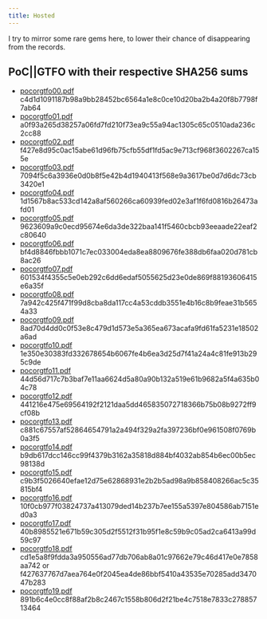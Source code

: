 ```yaml
---
title: Hosted
---
```


I try to mirror some rare gems here, to lower their chance of disappearing from the records.

## PoC||GTFO with their respective SHA256 sums

- [pocorgtfo00.pdf](pocorgtfo/pocorgtfo00.pdf) c4d1d1091187b98a9bb28452bc6564a1e8c0ce10d20ba2b4a20f8b7798f7ab64
- [pocorgtfo01.pdf](pocorgtfo/pocorgtfo01.pdf) a0f93a265d38257a06fd7fd210f73ea9c55a94ac1305c65c0510ada236c2cc88
- [pocorgtfo02.pdf](pocorgtfo/pocorgtfo02.pdf) f427e8d95c0ac15abe61d96fb75cfb55df1fd5ac9e713cf968f3602267ca155e
- [pocorgtfo03.pdf](pocorgtfo/pocorgtfo03.pdf) 7094f5c6a3936e0d0b8f5e42b4d1940413f568e9a3617be0d7d6dc73cb3420e1
- [pocorgtfo04.pdf](pocorgtfo/pocorgtfo04.pdf) 1d1567b8ac533cd142a8af560266ca60939fed02e3af1f6fd0816b26473afd01
- [pocorgtfo05.pdf](pocorgtfo/pocorgtfo05.pdf) 9623609a9c0ecd95674e6da3de322baa141f5460cbcb93eeaade22eaf2c80640
- [pocorgtfo06.pdf](pocorgtfo/pocorgtfo06.pdf) bf4d8846fbbb1071c7ec033004eda8ea8809676fe388db6faa020d781cb8ac26
- [pocorgtfo07.pdf](pocorgtfo/pocorgtfo07.pdf) 601534f4355c5e0eb292c6dd6edaf5055625d23e0de869f88193606415e6a35f
- [pocorgtfo08.pdf](pocorgtfo/pocorgtfo08.pdf) 7a942c425f471f99d8cba8da117cc4a53cddb3551e4b16c8b9feae31b5654a33
- [pocorgtfo09.pdf](pocorgtfo/pocorgtfo09.pdf) 8ad70d4dd0c0f53e8c479d1d573e5a365ea673acafa9fd61fa5231e18502a6ad
- [pocorgtfo10.pdf](pocorgtfo/pocorgtfo10.pdf) 1e350e30383fd332678654b6067fe4b6ea3d25d7f41a24a4c81fe913b295c9de
- [pocorgtfo11.pdf](pocorgtfo/pocorgtfo11.pdf) 44d56d717c7b3baf7e11aa6624d5a80a90b132a519e61b9682a5f4a635b04c78
- [pocorgtfo12.pdf](pocorgtfo/pocorgtfo12.pdf) 441216e475e69564192f2121daa5dd465835072718366b75b08b9272ff9cf08b
- [pocorgtfo13.pdf](pocorgtfo/pocorgtfo13.pdf) c881c67557af52864654791a2a494f329a2fa397236bf0e961508f0769b0a3f5
- [pocorgtfo14.pdf](pocorgtfo/pocorgtfo14.pdf) b9db617dcc146cc99f4379b3162a35818d884bf4032ab854b6ec00b5ec98138d
- [pocorgtfo15.pdf](pocorgtfo/pocorgtfo15.pdf) c9b3f5026640efae12d75e62868931e2b2b5ad98a9b858408266ac5c35815bf4
- [pocorgtfo16.pdf](pocorgtfo/pocorgtfo16.pdf) 10f0cb977f03824737a413079ded14b237b7ee155a5397e804586ab7151ed0a3
- [pocorgtfo17.pdf](pocorgtfo/pocorgtfo17.pdf) 40b8985521e671b59c305d2f5512f31b95f1e8c59b9c05ad2ca6413a99d59c97
- [pocorgtfo18.pdf](pocorgtfo/pocorgtfo18.pdf) cd1e5a8f9fdda3a950556ad77db706ab8a01c97662e79c46d417e0e7858aa742 or f427637767d7aea764e0f2045ea4de86bbf5410a43535e70285add347047b283
- [pocorgtfo19.pdf](pocorgtfo/pocorgtfo19.pdf) 891b6c4e0cc8f88af2b8c2467c1558b806d2f21be4c7518e7833c27885713464
